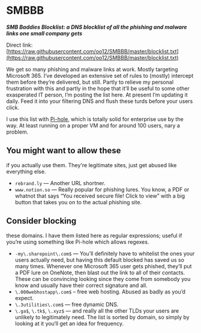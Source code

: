 # SMBBB
**_SMB Baddies Blocklist: a DNS blocklist of all the phishing and malware links one small company gets_**

Direct link: [https://raw.githubusercontent.com/oo12/SMBBB/master/blocklist.txt](https://raw.githubusercontent.com/oo12/SMBBB/master/blocklist.txt)

We get so many phishing and malware links at work. Mostly targeting Microsoft 365. I‘ve developed an extensive set of rules to (mostly) intercept them before they’re delivered, but still. Partly to relieve my personal frustration with this and partly in the hope that it’ll be useful to some other exasperated IT person, I’m posting the list here. At present I’m updating it daily. Feed it into your filtering DNS and flush these turds before your users click.

I use this list with [Pi-hole](https://pi-hole.net), which is totally solid for enterprise use by the way. At least running on a proper VM and for around 100 users, nary a problem.

## You might want to allow these

if you actually use them. They're legitimate sites, just get abused like everything else.

* `rebrand.ly` — Another URL shortner.
* `www.notion.so` — Really popular for phishing lures. You know, a PDF or whatnot that says “You received secure file! Click to view” with a big button that takes you on to the actual phishing site.

## Consider blocking

these domains. I have them listed here as regular expressions; useful if you’re using something like Pi-hole which allows regexes.

* `-my\.sharepoint\.com$` — You’ll definitely have to whitelist the ones your users actually need, but having this default blocked has saved us so many times. Whenever one Microsoft 365 user gets phished, they’ll put a PDF lure on OneNote, then blast out the link to all of their contacts. These can be convincing looking since they come from somebody you know and usually have their correct signature and all.
* `\.000webhostapp\.com$` – free web hosting. Abused as badly as you’d expect.
* `\.3utilities\.com$` — free dynamic DNS.
* `\.ga$`, `\.tk$`, `\.xyz$` — and really all the other TLDs your users are unlikely to legitimately need. The list is sorted by domain, so simply by looking at it you‘ll get an idea for frequency.